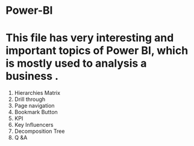 # Power-BI
# This file has very interesting and important topics of Power BI, which is mostly used to analysis a business . 
1. Hierarchies Matrix
2. Drill through
3. Page navigation
4. Bookmark Button
5. KPI
6. Key Influencers
7. Decomposition Tree
8. Q &A
